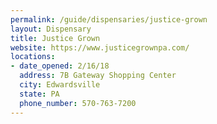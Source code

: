 ```yaml
---
permalink: /guide/dispensaries/justice-grown
layout: Dispensary
title: Justice Grown
website: https://www.justicegrownpa.com/
locations:
- date_opened: 2/16/18
  address: 7B Gateway Shopping Center
  city: Edwardsville
  state: PA
  phone_number: 570-763-7200
---
```




